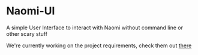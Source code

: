 # Naomi-UI

A simple User Interface to interact with Naomi without command line or other scary stuff

We're currently working on the project requirements, check them out [there](https://github.com/NaomiProject/Naomi-UI/projects/1) 
